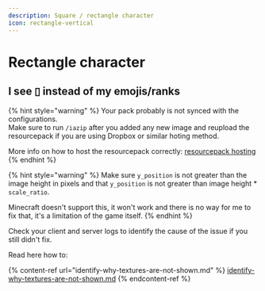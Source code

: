 ```yaml
---
description: Square / rectangle character
icon: rectangle-vertical
---
```


# Rectangle character

## I see ▯ instead of my emojis/ranks

{% hint style="warning" %}
Your pack probably is not synced with the configurations.\
Make sure to run `/iazip` after you added any new image and reupload the resourcepack if you are using Dropbox or similar hoting method.

More info on how to host the resourcepack correctly: [resourcepack hosting](../plugin-usage/resourcepack-hosting/)
{% endhint %}

{% hint style="warning" %}
Make sure `y_position` is not greater than the image height in pixels and that `y_position` is not greater than image height \* `scale_ratio`.

Minecraft doesn't support this, it won't work and there is no way for me to fix that, it's a limitation of the game itself.
{% endhint %}

Check your client and server logs to identify the cause of the issue if you still didn't fix.

Read here how to:

{% content-ref url="identify-why-textures-are-not-shown.md" %}
[identify-why-textures-are-not-shown.md](identify-why-textures-are-not-shown.md)
{% endcontent-ref %}
